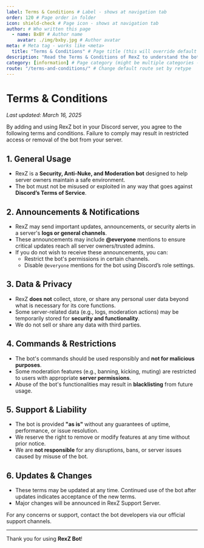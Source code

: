 ```yaml
---
label: Terms & Conditions # Label - shows at navigation tab
order: 120 # Page order in folder
icon: shield-check # Page icon - shows at navigation tab
author: # Who written this page
  - name: BxBY # Author name
    avatar: ./img/bxby.jpg # Author avatar
meta: # Meta tag - works like <meta>
  title: "Terms & Conditions" # Page title (this will override default meta.title set in config)
description: "Read the Terms & Conditions of RexZ to understand the bot's functionality, data handling, announcements, and user responsibilities." # Page description
category: [information] # Page category (might be multiple categories - [category1, category2])
route: "/terms-and-conditions/" # Change default route set by retype
---
```


# Terms & Conditions

_Last updated: March 16, 2025_

By adding and using RexZ bot in your Discord server, you agree to the following terms and conditions. Failure to comply may result in restricted access or removal of the bot from your server.

## 1. General Usage
- RexZ is a **Security, Anti-Nuke, and Moderation bot** designed to help server owners maintain a safe environment.
- The bot must not be misused or exploited in any way that goes against **Discord’s Terms of Service**.

## 2. Announcements & Notifications
- RexZ may send important updates, announcements, or security alerts in a server's **logs or general channels**.
- These announcements may include **@everyone** mentions to ensure critical updates reach all server owners/trusted admins.
- If you do not wish to receive these announcements, you can:
  - Restrict the bot's permissions in certain channels.
  - Disable `@everyone` mentions for the bot using Discord’s role settings.

## 3. Data & Privacy
- RexZ **does not** collect, store, or share any personal user data beyond what is necessary for its core functions.
- Some server-related data (e.g., logs, moderation actions) may be temporarily stored for **security and functionality**.
- We do not sell or share any data with third parties.

## 4. Commands & Restrictions
- The bot's commands should be used responsibly and **not for malicious purposes**.
- Some moderation features (e.g., banning, kicking, muting) are restricted to users with appropriate **server permissions**.
- Abuse of the bot's functionalities may result in **blacklisting** from future usage.

## 5. Support & Liability
- The bot is provided **"as is"** without any guarantees of uptime, performance, or issue resolution.
- We reserve the right to remove or modify features at any time without prior notice.
- We are **not responsible** for any disruptions, bans, or server issues caused by misuse of the bot.

## 6. Updates & Changes
- These terms may be updated at any time. Continued use of the bot after updates indicates acceptance of the new terms.
- Major changes will be announced in RexZ Support Server.

For any concerns or support, contact the bot developers via our official support channels.

---

Thank you for using **RexZ Bot**!